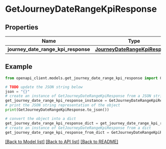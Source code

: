 # GetJourneyDateRangeKpiResponse


## Properties

Name | Type | Description | Notes
------------ | ------------- | ------------- | -------------
**journey_date_range_kpi_response** | [**JourneyDateRangeKpiResponse**](JourneyDateRangeKpiResponse.md) |  | 

## Example

```python
from openapi_client.models.get_journey_date_range_kpi_response import GetJourneyDateRangeKpiResponse

# TODO update the JSON string below
json = "{}"
# create an instance of GetJourneyDateRangeKpiResponse from a JSON string
get_journey_date_range_kpi_response_instance = GetJourneyDateRangeKpiResponse.from_json(json)
# print the JSON string representation of the object
print(GetJourneyDateRangeKpiResponse.to_json())

# convert the object into a dict
get_journey_date_range_kpi_response_dict = get_journey_date_range_kpi_response_instance.to_dict()
# create an instance of GetJourneyDateRangeKpiResponse from a dict
get_journey_date_range_kpi_response_from_dict = GetJourneyDateRangeKpiResponse.from_dict(get_journey_date_range_kpi_response_dict)
```
[[Back to Model list]](../README.md#documentation-for-models) [[Back to API list]](../README.md#documentation-for-api-endpoints) [[Back to README]](../README.md)


